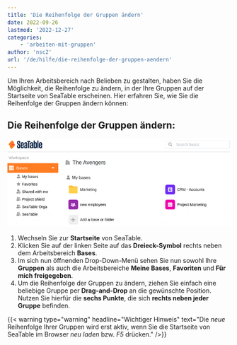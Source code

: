 ```yaml
---
title: 'Die Reihenfolge der Gruppen ändern'
date: 2022-09-26
lastmod: '2022-12-27'
categories:
    - 'arbeiten-mit-gruppen'
author: 'nsc2'
url: '/de/hilfe/die-reihenfolge-der-gruppen-aendern'
---
```


Um Ihren Arbeitsbereich nach Belieben zu gestalten, haben Sie die Möglichkeit, die Reihenfolge zu ändern, in der Ihre Gruppen auf der Startseite von SeaTable erscheinen. Hier erfahren Sie, wie Sie die Reihenfolge der Gruppen ändern können:

## Die Reihenfolge der Gruppen ändern:

![Die Reihenfolge der Gruppen ändern](images/change-the-order-of-the-groups-3.gif)

1. Wechseln Sie zur **Startseite** von SeaTable.
2. Klicken Sie auf der linken Seite auf das **Dreieck-Symbol** rechts neben dem Arbeitsbereich **Bases**.
3. Im sich nun öffnenden Drop-Down-Menü sehen Sie nun sowohl Ihre **Gruppen** als auch die Arbeitsbereiche **Meine Bases**, **Favoriten** und **Für mich freigegeben**.
4. Um die Reihenfolge der Gruppen zu ändern, ziehen Sie einfach eine beliebige Gruppe per **Drag-and-Drop** an die gewünschte Position. Nutzen Sie hierfür die **sechs Punkte**, die sich **rechts neben jeder Gruppe** befinden.

{{< warning  type="warning" headline="Wichtiger Hinweis"  text="Die _neue_ Reihenfolge Ihrer Gruppen wird erst aktiv, wenn Sie die Startseite von SeaTable im Browser _neu laden_ bzw. _F5_ drücken." />}}
